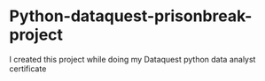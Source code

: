 # Python-dataquest-prisonbreak-project
I created this project while doing my Dataquest python data analyst certificate
